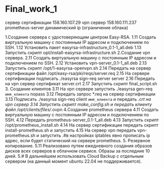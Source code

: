 # Final_work_1
сервер сертификации 158.160.107.29
vpn сервер 158.160.111.237
prometheus-server динамический ip (ограничение облака)

1.Создание сервера с удостоверяющим центром Easy-RSA.
1.11 Создать виртуальную машину с постоянным IP адресом и подключением по SSH.
1.12 Установить пакет easyrsa-infrastructure_0.1-1_all.deb
1.13 Запустить скрипт opt/install-easyrsa-infrastructure.sh
2.Создание vpn сервера.
2.11 Создать виртуальную машину с постоянным IP адресом и подключением по SSH.
2.12 Установить vpn-server_0.1-1_all.deb
2.13 Запустить скрипт /opt/1-easyrsa-openvpn.sh
2.14 Передать на сервер сертификации файл /opt/easy-rsa/pki/reqs/server.req
2.15 На сервере сертификации подписать ./easyrsa sign-req server server
2.16 Передать на vpn сервер сертификат server.crt
2.17 Запустить скрипт final_script.sh
3. Создание клиентов
3.11 На vpn сервере запустить ./easyrsa gen-req `имя_клиента` nopass 
3.12 Передать запрос *.req на сервер сертификации
3.13 Подписать ./easyrsa sign-req client `имя_клиента` и передать *.crt на vpn сервер
3.14 Запустить скрипт make_config.sh и передать клиенту файл /opt/clients/files/*.ovpn
4.Создание prometheus сервера
4.11 Создать виртуальную машину с постоянным IP адресом и подключением по SSH.
4.12 Передать prometheus-server_0.1-1_all.deb
4.13 Запустить скрипт /opt/prometheus_install.sh
4.14 На сервер сертификации передать скрипт install-prometheus.sh и запустить
4.15 На сервер vpn передать vpn-prometheus.sh и запустить
.#в настройках iptables явно прописать ip адрес, если будет статический на сервере prometheus.
5. Резервное копирование.
5.11 Реализовано путем ежедневного создания образов дисков всех серверов в облачном сервисе. Образы за последние 10 дней.
5.# В дальнейшем использовать Cloud Backup с отдельным сервером (на данный момент ubuntu 22.04 не поддерживается).
